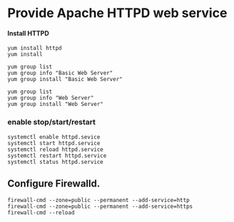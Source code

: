 # Provide Apache HTTPD web service

#### Install HTTPD
```
yum install httpd
yum install  
```
```
yum group list
yum group info "Basic Web Server"
yum group install "Basic Web Server"
```
```
yum group list
yum group info "Web Server"
yum group install "Web Server"
```

### enable stop/start/restart
```
systemctl enable httpd.sevice
systemctl start httpd.service
systemctl reload httpd.service
systemctl restart httpd.service
systemctl status httpd.service
```
## Configure Firewalld.
```
firewall-cmd --zone=public --permanent --add-service=http
firewall-cmd --zone=public --permanent --add-service=https
firewall-cmd --reload
```
